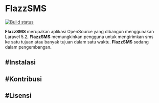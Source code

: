 # FlazzSMS
[![Build status](https://ci.appveyor.com/api/projects/status/ykv707hr2t8trt1h?svg=true)](https://ci.appveyor.com/project/andhikamaheva/flazzsms/branch/master)

**FlazzSMS** merupakan aplikasi OpenSource yang dibangun menggunakan Laravel 5.2. **FlazzSMS** memungkinkan pengguna untuk mengirimkan sms ke satu tujuan atau banyak tujuan dalam satu waktu. **FlazzSMS** sedang dalam pengembangan.

#Instalasi
-

#Kontribusi
-

#Lisensi
-
